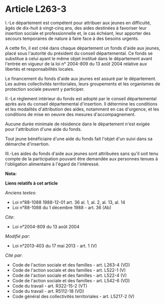 # Article L263-3

I.-Le département est compétent pour attribuer aux jeunes en difficulté, âgés de dix-huit à vingt-cinq ans, des aides
destinées à favoriser leur insertion sociale et professionnelle et, le cas échéant, leur apporter des secours temporaires de
nature à faire face à des besoins urgents. 

A cette fin, il est créé dans chaque département un fonds d'aide aux jeunes, placé sous l'autorité du président du conseil
départemental. Ce fonds se substitue à celui ayant le même objet institué dans le département avant l'entrée en vigueur de la
loi n° 2004-809 du 13 août 2004 relative aux libertés et responsabilités locales. 

Le financement du fonds d'aide aux jeunes est assuré par le département. Les autres collectivités territoriales, leurs
groupements et les organismes de protection sociale peuvent y participer. 

II.-Le règlement intérieur du fonds est adopté par le conseil départemental après avis du conseil départemental d'insertion.
Il détermine les conditions et les modalités d'attribution des aides, notamment en cas d'urgence, et les conditions de mise
en oeuvre des mesures d'accompagnement. 

Aucune durée minimale de résidence dans le département n'est exigée pour l'attribution d'une aide du fonds. 

Tout jeune bénéficiaire d'une aide du fonds fait l'objet d'un suivi dans sa démarche d'insertion. 

III.-Les aides du fonds d'aide aux jeunes sont attribuées sans qu'il soit tenu compte de la participation pouvant être
demandée aux personnes tenues à l'obligation alimentaire à l'égard de l'intéressé.

**Nota:**



**Liens relatifs à cet article**

_Anciens textes_:

  - Loi n°88-1088 1988-12-01 art. 36 al. 1, al. 2, al. 13, al. 14
  - Loi n°88-1088 du 1 décembre 1988 - art. 36 (Ab)

_Cite_:

  - Loi n°2004-809 du 13 août 2004

_Modifié par_:

  - Loi n°2013-403 du 17 mai 2013 - art. 1 (V)

_Cité par_:

  - Code de l'action sociale et des familles - art. L263-4 (VD)
  - Code de l'action sociale et des familles - art. L522-1 (V)
  - Code de l'action sociale et des familles - art. L522-4 (V)
  - Code de l'action sociale et des familles - art. L542-6 (VD)
  - Code du travail - art. R322-15-2 (VT)
  - Code du travail - art. R5112-18 (VD)
  - Code général des collectivités territoriales - art. L5217-2 (V)
